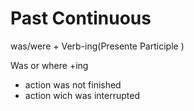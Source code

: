 # Past Continuous
was/were + Verb-ing(Presente Participle )


Was or where +ing
- action was not finished
- action wich was interrupted
